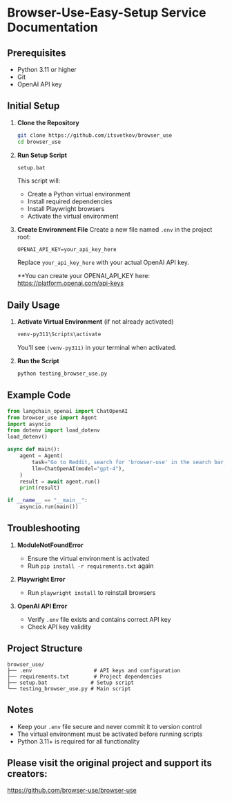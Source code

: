 # Browser-Use-Easy-Setup Service Documentation

## Prerequisites
- Python 3.11 or higher
- Git
- OpenAI API key

## Initial Setup

1. **Clone the Repository**
   ```bash
   git clone https://github.com/itsvetkov/browser_use
   cd browser_use
   ```

2. **Run Setup Script**
   ```bash
   setup.bat
   ```
   This script will:
   - Create a Python virtual environment
   - Install required dependencies
   - Install Playwright browsers
   - Activate the virtual environment

3. **Create Environment File**
   Create a new file named `.env` in the project root:
   ```
   OPENAI_API_KEY=your_api_key_here
   ```
   Replace `your_api_key_here` with your actual OpenAI API key.

   **You can create your OPENAI_API_KEY here:
https://platform.openai.com/api-keys 

## Daily Usage

1. **Activate Virtual Environment** (if not already activated)
   ```bash
   venv-py311\Scripts\activate
   ```
   You'll see `(venv-py311)` in your terminal when activated.

2. **Run the Script**
   ```bash
   python testing_browser_use.py
   ```

## Example Code

```python
from langchain_openai import ChatOpenAI
from browser_use import Agent
import asyncio
from dotenv import load_dotenv
load_dotenv()

async def main():
    agent = Agent(
        task="Go to Reddit, search for 'browser-use' in the search bar, click on the first post and return the first comment.",
        llm=ChatOpenAI(model="gpt-4"),
    )
    result = await agent.run()
    print(result)

if __name__ == "__main__":
    asyncio.run(main())
```

## Troubleshooting

1. **ModuleNotFoundError**
   - Ensure the virtual environment is activated
   - Run `pip install -r requirements.txt` again

2. **Playwright Error**
   - Run `playwright install` to reinstall browsers

3. **OpenAI API Error**
   - Verify `.env` file exists and contains correct API key
   - Check API key validity

## Project Structure
```
browser_use/
├── .env                    # API keys and configuration
├── requirements.txt        # Project dependencies
├── setup.bat              # Setup script
└── testing_browser_use.py # Main script
```

## Notes
- Keep your `.env` file secure and never commit it to version control
- The virtual environment must be activated before running scripts
- Python 3.11+ is required for all functionality



 ## Please visit the original project and support its creators:
https://github.com/browser-use/browser-use 
